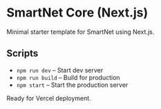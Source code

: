# SmartNet Core (Next.js)

Minimal starter template for SmartNet using Next.js.

## Scripts

- `npm run dev` – Start dev server
- `npm run build` – Build for production
- `npm start` – Start the production server

Ready for Vercel deployment.
